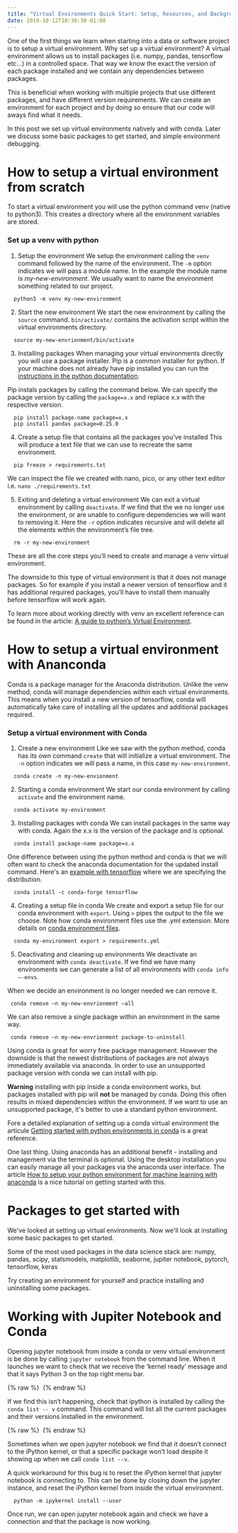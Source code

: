 ```yaml
---
title: "Virtual Environments Quick Start: Setup, Resources, and Background"
date: 2019-10-12T10:38:30-01:00
---
```


One of the first things we learn when starting into a data or software project is to setup a virtual environment. Why set up a virtual environment? A virtual environment allows us to install packages (i.e. numpy, pandas, tensorflow etc…) in a controlled space. That way we know the exact the version of each package installed and we contain any dependencies between packages. 

This is beneficial when working with multiple projects that use different packages, and have different version requirements. We can create an environment for each project and by doing so ensure that our code will aways find what it needs. 

In this post we set up virtual environments natively and with conda. Later we discuss some basic packages to get started, and simple environment debugging.

# How to setup a virtual environment from scratch

To start a virtual environment you will use the python command venv (native to python3). This creates a directory where all the environment variables are stored.

### Set up a venv with python

1. Setup the environment
We setup the environment calling the ```venv``` command followed by the name of the environment. The ```-m``` option indicates we will pass a module name. In the example the module name is _my-new-environment_. We usually want to name the environment something related to our project.
```shell
  python3 -m venv my-new-environment
```

2. Start the new environment
We start the new environment by calling the ```source``` command. ```bin/activate/``` contains the activation script within the virtual environments directory. 
```shell
  source my-new-envrionment/bin/activate 
```

3. Installing packages
When managing your virtual environments directly you will use a package installer. Pip is a common installer for python. If your machine does not already have pip installed you can run the [instructions in the python documentation](https://pip.pypa.io/en/stable/installing/#id9).

Pip instals packages by calling the command below. We can specify the package version by calling the ```package=x.x``` and replace x.x with the respective version.
```shell
  pip install package-name package=x.x
  pip install pandas package=0.25.0
```

4. Create a setup file that contains all the packages you’ve installed
This will produce a text file that we can use to recreate the same environment.

```shell
  pip freeze > requirements.txt
```

We can inspect the file we created with nano, pico, or any other text editor i.e. ```nano ./requirements.txt```

5. Exiting and deleting a virtual environment
We can exit a virtual environment by calling ```deactivate```. If we find that the we no longer use the environment, or are unable to configure dependencies we will want to removing it. Here the ```-r``` option indicates recursive and will delete all the elements within the environment’s file tree. 

```shell
  rm -r my-new-environment
```

These are all the core steps you’ll need to create and manage a venv virtual environment. 

The downside to this type of virtual environment is that it does not manage packages. So for example if you install a newer version of tensorflow and it has additional required packages, you’ll have to install them manually before tensorflow will work again.

To learn more about working directly with venv an excellent reference can be found in the article: [A guide to python’s Virtual Environment](https://towardsdatascience.com/virtual-environments-104c62d48c54). 


# How to setup a virtual environment with Ananconda

Conda is a package manager for the Anaconda distribution. Unlike the venv method, conda will manage dependencies within each virtual environments. This means when you install a new version of tensorflow, conda will automatically take care of installing all the updates and additional packages required.

### Setup a virtual environment with Conda

1. Create a new environment
Like we saw with the python method, conda has its own command ```create``` that will initialize a virtual environment. The ```-n``` option indicates we will pass a name, in this case ```my-new-environment```.

```shell
  conda create -n my-new-envionment
```

2. Starting a conda environment
We start our conda environment by calling ```activate``` and the environment name.

```shell
  conda activate my-environment
```


3. Installing packages with conda
We can install packages in the same way with conda. Again the x.x is the version of the package and is optional.


```shell
  conda install package-name package=x.x
```

One difference between using the python method and conda is that we will often want to check the anaconda documentation for the updated install command. Here's an [example with tensorflow](https://anaconda.org/conda-forge/tensorflow) where we are specifying the distribution.

```shell
  conda install -c conda-forge tensorflow
```

4. Creating a setup file in conda
We create and export a setup file for our conda environment with ```export```. Using ```>``` pipes the output to the file we choose. Note how conda environment files use the .yml extension. More details on [conda environment files](https://docs.conda.io/projects/conda/en/latest/user-guide/tasks/manage-environments.html#create-env-file-manually).

```shell
  conda my-environment export > requirements.yml
```

5. Deactivating and cleaning up environments
We deactivate an environment with ```conda deactivate```. If we find we have many environments we can generate a list of all environments with ```conda info —-envs```. 

When we decide an environment is no longer needed we can remove it.

 ```shell
  conda remove —n my-new-envrionment —all
```

We can also remove a single package within an environment in the same way. 

 ```shell
  conda remove —n my-new-envrionment package-to-uninstall
```

Using conda is great for worry free package management. However the downside is that the newest distributions of packages are not always immediately available via anaconda. In order to use an unsupported package version with conda we can install with pip. 

**Warning** installing with pip inside a conda environment works, but packages installed with pip will **not** be managed by conda. Doing this often results in mixed dependencies within the environment. If we want to use an unsupported package, it's better to use a standard python environment.

Fore a detailed explanation of setting up a conda virtual environment the articule [Getting started with python environments in conda](https://towardsdatascience.com/getting-started-with-python-environments-using-conda-32e9f2779307) is a great reference.

One last thing. Using anaconda has an additional benefit - installing and management via the terminal is optional. Using the desktop installation you can easily manage all your packages via the anaconda user interface. The article [How to setup your python environment for machine learning with anaconda](https://machinelearningmastery.com/setup-python-environment-machine-learning-deep-learning-anaconda/) is a nice tutorial on getting started with this.


# Packages to get started with

We've looked at setting up virtual environments. Now we'll look at installing some basic packages to get started.

Some of the most used packages in the data science stack are: numpy, pandas, scipy, statsmodels, matplotlib, seaborne, jupiter notebook, pytorch, tensorflow, keras

Try creating an environment for yourself and practice installing and uninstalling some packages.

# Working with Jupiter Notebook and Conda

Opening jupyter notebook from inside a conda or venv virtual environment is be done by calling ```jupyter notebook``` from the command line. When it launches we want to check that we receive the ‘kernel ready’ message and that it says Python 3 on the top right menu bar.

{% raw %}
<img src="http://nicholasjhana.github.io/assets/images/jupyter-kernel-ok.png" alt="" class="full">
{% endraw %}

If we find this isn’t happening, check that ipython is installed by calling the ```conda list -- v``` command. This command will list all the current packages and their versions installed in the environment.

{% raw %}
<img src="http://nicholasjhana.github.io/assets/images/jupyter-kernel-stuck.png" alt="" class="full">
{% endraw %}

Sometimes when we open jupyter notebook we find that it doesn’t connect to the iPython kernel, or that a specific package won’t load despite it showing up when we call ```conda list --v```.

A quick workaround for this bug is to reset the iPython kernel that jupyter notebook is connecting to. This can be done by closing down the jupyter instance, and reset the iPython kernel from inside the virtual environment.

```shell
  python -m ipykernel install --user
```

Once run, we can open jupyter notebook again and check we have a connection and that the package is now working.
